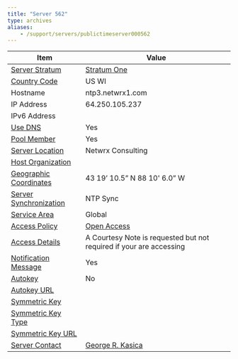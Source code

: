 ```yaml
---
title: "Server 562"
type: archives
aliases:
    - /support/servers/publictimeserver000562
---
```


| Item | Value |
| ----- | ----- |
| [Server Stratum](/support/servers/serverstratum) | [Stratum One](/support/servers/stratumonetimeservers) |
| [Country Code](/support/servers/countrycode) | US WI |
| Hostname |  ntp3.netwrx1.com |
| IP Address |  64.250.105.237 |
| IPv6 Address | |
| [Use DNS](/support/servers/usedns) | Yes |
| [Pool Member](/support/servers/poolmember) | Yes |
| [Server Location](/support/servers/serverlocation) |  Netwrx Consulting  |
| [Host Organization](/support/servers/hostorganization) | |
| [ Geographic Coordinates](/support/servers/geographiccoordinates) |  43 19’ 10.5” N 88 10' 6.0” W |
| [Server Synchronization](/support/servers/serversynchronization) |  NTP Sync  |
| [Service Area](/support/servers/servicearea) | Global |
| [Access Policy](/support/servers/accesspolicy) | [Open Access](/support/servers/openaccess) |
| [Access Details](/support/servers/accessdetails) |  A Courtesy Note is requested but not required if your are accessing  |
| [Notification Message](/support/servers/notificationmessage) | Yes |
| [Autokey](/support/servers/autokey) | No |
| [Autokey URL](/support/servers/autokeyurl) | |
| [Symmetric Key](/support/servers/symmetrickey) |  |
| [Symmetric Key Type](/support/servers/symmetrickeytype) | |
| [Symmetric Key URL](/support/servers/symmetrickeyurl) | |
| [Server Contact](/support/servers/servercontact) | [George R. Kasica](mailto:gkasica@netwrx1.com) |